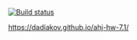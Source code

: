 [![Build status](https://ci.appveyor.com/api/projects/status/41gbsa7qfs13xxg4?svg=true)](https://ci.appveyor.com/project/dadiakov/ahj-hw-7-1)

https://dadiakov.github.io/ahj-hw-7.1/
